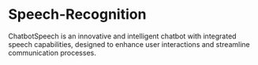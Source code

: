 # Speech-Recognition
ChatbotSpeech is an innovative and intelligent chatbot with integrated speech capabilities, designed to enhance user interactions and streamline communication processes.
